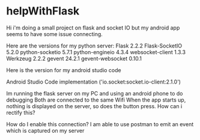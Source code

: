 # helpWithFlask

Hi i'm doing a small project on flask and socket IO but my android app seems to have some issue connecting.

Here are the versions for my python server:
Flask                       2.2.2
Flask-SocketIO              5.2.0
python-socketio             5.7.1
python-engineio             4.3.4
websocket-client            1.3.3
Werkzeug                    2.2.2
gevent                      24.2.1
gevent-websocket            0.10.1

Here is the version for my android studio code

Android Studio Code implementation ('io.socket:socket.io-client:2.1.0') 


Im running the flask server on my PC and using an android phone to do debugging Both are connected to the same Wifi When the app starts up, nothing is displayed on the server, so does the button press. How can i rectify this?

How do I enable this connection? I am able to use postman to emit an event which is captured on my server
